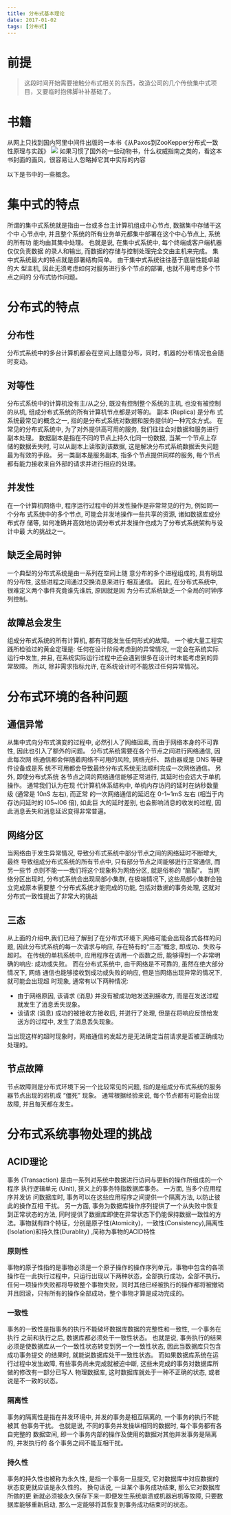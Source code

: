 ```yaml
---
title: 分布式基本理论
date: 2017-01-02
tags: [分布式]
---
```

# 前提
 > 这段时间开始需要接触分布式相关的东西，改造公司的几个传统集中式项目，又要临时抱佛脚补补基础了。
 
# 书籍
 从网上只找到国内阿里中间件出版的一本书《从Paxos到ZooKepper分布式一致性原理与实践》
 ![](http://ww1.sinaimg.cn/large/818b7fe3gy1fidw47d9fij20lc0si7rs.jpg)
 如果习惯了国外的一些动物书，什么权威指南之类的，看这本书封面的画风，很容易让人忽略掉它其中实际的内容
 
 以下是书中的一些概念。
 
# 集中式的特点
 所谓的集中式系统就是指由一台或多台主计算机组成中心节点, 数据集中存储干这个中 心节点中, 并且整个系统的所有业务单元都集中部署在这个中心节点上, 系统的所有功 能均由其集中处理。 也就是说, 在集中式系统中, 每个终端或客户端机器仅仅负责数据 的录人和输出, 而数据的存储与控制处理完全交由主机来完成。 集中式系统最大的特点就是部署结构简单。 由干集中式系统往往基于底层性能卓越的大 型主机, 因此无须考虑如何对服务进行多个节点的部署, 也就不用考虑多个节点之间的 分布式协作问题。
 
# 分布式的特点
  
   ## 分布性
   分布式系统中的多台计算机都会在空间上随意分布，同时，机器的分布情况也会随时变动。
   
   ## 对等性
   分布式系统中的计算机没有主/从之分, 既没有控制整个系统的主机, 也没有被控制的从机, 组成分布式系统的所有计算机节点都是对等的。 副本 (Replica) 是分布 式系统最常见的概念之一, 指的是分布式系统对数据和服务提供的一种冗余方式。 在常见的分布式系统中, 为了对外提供高可用的服务, 我们往往会对数据和服务进行副本处理。 数据副本是指在不同的节点上持久化同一份数据, 当某一个节点上存 储的数据丢失时, 可以从副本上读取到该数据, 这是解决分布式系统数据丢失问题 最为有效的手段。 另一类副本是服务副本, 指多个节点提供同样的服务, 每个节点都有能力接收来自外部的请求并进行相应的处理。
   
   ## 并发性
   在一个计算机网络中, 程序运行过程中的并发性操作是非常常见的行为, 例如同一个分布 式系统中的多个节点, 可能会并发地操作一些共享的资源, 诸如数据库或分布式存 储等, 如何准确并高效地协调分布式并发操作也成为了分布式系统架构与设计中最 大的挑战之一。
   
   ## 缺乏全局时钟
   一个典型的分布式系统是由一系列在空间上随 意分布的多个进程组成的, 具有明显的分布性, 这些进程之间通过交换消息来进行 相互通信。 因此, 在分布式系统中, 很难定义两个事件究竟谁先谁后, 原因就是因 为分布式系统缺乏一个全局的时钟序列控制。
   
   ## 故障总会发生
   组成分布式系统的所有计算机, 都有可能发生任何形式的故障。 一个被大量工程实 践所检验过的黄金定理是: 任何在设计阶段考虑到的异常情况, 一定会在系统实际 运行中发生, 并且, 在系统实际运行过程中还会遇到很多在设计时未能考虑到的异 常故障。 所以, 除非需求指标允许, 在系统设计时不能放过任何异常情况。

# 分布式环境的各种问题
   
   ## 通信异常
   从集中式向分布式演变的过程中, 必然引人了网络因素, 而由于网络本身的不可靠性, 因此也引入了额外的问题。 分布式系统需要在各个节点之间进行网络通信, 因此每次网 络通信都会伴随着网络不可用的风险, 网络光纤、 路由器或是 DNS 等硬件设备或是系 统不可用都会导致最终分布式系统无法顺利完成一次网络通信。 另外, 即使分布式系统 各节点之间的网络通信能够正常进行, 其延时也会远大于单机操作。 通常我们认为在现 代计算机体系结构中, 单机内存访问的延时在纳秒数量级 (通常是 10nS 左右), 而正常 的一次网络通信的延迟在 0-1~1mS 左右 (相当于内存访问延时的 l05~l06 倍), 如此巨 大的延时差别, 也会影响消息的收发的过程, 因此消息丢失和消息延迟变得非常普遍。
   
   ## 网络分区
   当网络由于发生异常情况, 导致分布式系统中部分节点之间的网络延时不断增大, 最终 导致组成分布式系统的所有节点中, 只有部分节点之间能够迸行正常通信, 而另一些节 点则不能一一我们将这个现象称为网络分区, 就是俗称的 “脑裂"。 当网络分区出现时, 分布式系统会出现局部小集群, 在极端情况下, 这些局部小集群会独立完成原本需要整 个分布式系统才能完成的功能, 包括对数据的事务处理, 这就对分布式一致性提出了非常大的挑战
   
   ## 三态
   从上面的介绍中,我们已经了解到了在分布式环境下,网络可能会出现各式各样的问题, 因此分布式系统的每一次请求与响应, 存在特有的“三态”概念, 即成功、失败与超时。 在传统的单机系统中, 应用程序在调用一个函数之后, 能够得到一个非常明确的响应: 成功或失败。 而在分布式系统中, 由干网络是不可靠的, 虽然在绝大部分情况下, 网络 通信也能够接收到成功或失败的响应, 但是当网络出现异常的情况下, 就可能会出现超 时现象, 通常有以下两种情况:
    
   - 由于网络原因, 该请求 (消息) 并没有被成功地发送到接收方, 而是在发送过程 就发生了消息丢失现象。
   - 该请求 (消息) 成功的被接收方接收后, 并迸行了处理, 但是在将响应反馈给发 送方的过程中, 发生了消息丢失现象。
   
   当出现这样的超时现象时，网络通信的发起方是无法确定当前请求是否被正确成功处理的。
   
   ## 节点故障
   节点故障则是分布式环境下另一个比较常见的问题, 指的是组成分布式系统的服务器节点出现的宕机或 “僵死” 现象。 通常根据经验来说, 每个节点都有可能会出现故障, 并且每天都在发生。
   
# 分布式系统事物处理的挑战
   
   ## ACID理论
   事务 (Transaction) 是由一系列对系统中数据进行访问与更新的操作所组成的一个程序 执行逻辑单元 (Unit), 狭义上的事务特指数据库事务。 一方面, 当多个应用程序并发访 问数据库时, 事务可以在这些应用程序之间提供一个隔离方法, 以防止彼此的操作互相 干扰。 另一方面, 事务为数据库操作序列提供了一个从失败中恢复到正常状态的方法, 同时提供了数据库即使在异常状态下仍能保持数据一致性的方法。事物就有四个特征，分别是原子性(Atomicity)，一致性(Consistency),隔离性(Isolation)和持久性(Durablity) ,简称为事物的ACID特性
   
   ### 原则性
   事物的原子性指的是事物必须是一个原子操作的操作序列单元，事物中包含的各项操作在一此执行过程中，只运行出现以下两种状态，全部执行成功，全部不执行。任何一项操作失败都将导致整个事物失败，同时其他已经被执行的操作都将被撤销并且回滚，只有所有的操作全部成功，整个事物才算是成功完成的。
   
   ### 一致性
   事务的一致性是指事务的执行不能破坏数据库数据的完整性和一致性, 一个事务在执行 之前和执行之后, 数据库都必须处干一致性状态。 也就是说, 事务执行的结果必须是使数据库从一个一致性状态转变到另一个一致性状态, 因此当数据库只包含成功事务提交 的结果时, 就能说数据库处干一致性状态。 而如果数据库系统在运行过程中发生故障, 有些事务尚未完成就被迫中断, 这些未完成的事务对数据库所做的修改有一部分已写人 物理数据库, 这时数据库就处于一种不正确的状态, 或者说是不一致的状态。
   
   ### 隔离性
   事务的隔离性是指在井发环境中, 并发的事务是相互隔离的, 一个事务的执行不能被其 他事务干扰。 也就是说, 不同的事务并发操纵相同的数据时, 每个事务都有各自完整的 数据空间, 即一个事务内部的操作及使用的数据对其他并发事务是隔离的, 并发执行的 各个事务之间不能互相干扰。
   
   ### 持久性
   事务的持久性也被称为永久性, 是指一个事务一旦提交, 它对数据库中对应数据的状态变更就应该是永久性的。 换句话说, 一旦某个事务成功结束, 那么它对数据库所做的更 新就必须被永久保存下来一即便发生系统崩溃或机器宕机等故障, 只要数据库能够重新启动, 那么一定能够将其恢复到事务成功结束时的状态。